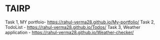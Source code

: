 # TAIRP
Task 1, MY portfoio- https://rahul-verma28.github.io/My-portfolio/
Task 2, TodoList - https://rahul-verma28.github.io/Todos/
Task 3, Weather application - https://rahul-verma28.github.io/Weather-checker/

